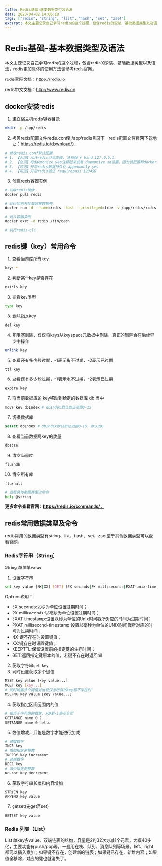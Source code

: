 ```yaml
---
title: Redis基础-基本数据类型及语法
date: 2023-04-02 14:06:18
tags: ["redis", "string", "list", "hash", "set", "zset"]
excerpt: 本文主要记录自己学习redis的这个过程，包含redis的安装、基础数据类型以及语法，redis更加具体的使用方法请参考redis官网。
---
```


# Redis基础-基本数据类型及语法
本文主要记录自己学习redis的这个过程，包含redis的安装、基础数据类型以及语法，redis更加具体的使用方法请参考redis官网。

redis官网文档：https://redis.io

redis中文文档：http://www.redis.cn

## docker安装redis
1. 建立宿主机redis容器目录
```bash
mkdir -p /app/redis
```
2. 拷贝redis配置文件redis.conf到/app/redis目录下（redis配置文件官网下载地址：https://redis.io/download/）
```bash
# 修改redis.conf默认配置
# 1. 【必须】允许redis外地连接, 注释掉 # bind 127.0.0.1
# 2. 【必须】将daemonize yes注释起来或者 daemonize no设置，因为该配置和docker run中-d参数冲突，会导致容器一直启动失败
# 3. 【可选】开启redis数据持久化 appendonly yes 
# 4. 【可选】开启redis验证 requirepass 123456
```
3. 创建redis容器实例
```bash
# 拉取redis镜像
docker pull redis

# 运行实例并挂载容器数据卷
docker run -d --name=redis -host --privileged=true -v /app/redis/redis.conf:/etc/redis/redis.conf -v /app/redis/data:/data redis redis-server /etc/redis/redis.conf

# 进入容器实例
docker exec -d redis /bin/bash

# 执行redis-cli
```
## redis键（key）常用命令
1. 查看当前库所有key
```bash
keys *
```
2. 判断某个key是否存在
```bash
exists key
```
3. 查看key类型
```bash
type key
```
3. 删除指定key
```bash
del key
```
4. 非阻塞删除，仅仅将keys从keyspace元数据中删除，真正的删除会在后续异步中操作
```bash
unlink key
```
5. 查看还有多少秒过期，-1表示永不过期，-2表示已过期
```bash
ttl key
```
6. 查看还有多少秒过期，-1表示永不过期，-2表示已过期
```bash
expire key
```

7. 将当前数据库的 key移动到给定的数据库 db 当中
```bash
move key dbIndex # dbIndex默认取证范围0-15
```
7. 切换数据库
```bash
select dbIndex # dbIndex默认取证范围0-15，默认为0
```
8. 查看当前数据局key的数量
```bash
dbsize
```
9. 清空当前库
```bash
flushdb
```
10. 清空所有库
```bash
flushall
```
```bash
# 查看具体数据类型的命令
help @string 
```
**更多命令查看官网：https://redis.io/commands/，**


## redis常用数据类型及命令
redis常用的数据类型有string、list、hash、set、zset至于其他数据类型可以查看官网。
### Redis字符串（String）
String 单值单value
1. 设置字符串
```bash
set key value [NX|XX] [GET] [EX seconds|PX milliseconds|EXAT unix-time-seconds|PXAT unix-time-milliseconds|KEEPTTL]
```
Options说明：
- EX seconds:以秒为单位设置过期时间；
- PX milliseconds:以毫秒为单位设置过期时间；
- EXAT timestamp:设置以秒为单位的Unix时间戳所对应的时间为过期时间；
- PXAT millisecond-timestamp:设置以毫秒为单位的UNIX时间戳所对应的时间为过期时间；
- NX:键不存在时设置键值；
- XX:键存在时设置键值；
- KEEPTTL:保留设置前的指定键的生存时间；
- GET:返回指定键原本的值，若键不存在时返回nil

2. 获取字符串`get key`
3. 同时设置获取多个键值
```bash
MSET key value [key value...]
MGET key [key...]
# 同时设置多个键值对当且仅当所有的key都不存在时
MSETNX key value [key value...]
```
4. 获取指定区间范围内的值
```bash
# 相当于字符串的截取，从0到-1表示全部
GETRANGE name 0 2
SETRANGE name 0 hello
```
5. 数值增减，只能是数字才能进行加减
```bash
# 递增数字
INCR key
# 增加指定的整数
INCRBY key increment
# 递减数字
DECR key
# 减少指定的整数
DECRBY key decrement
```
6. 获取字符串长度和内容增加
```bash
STRLEN key
APPEND key value
```
7. getset(先get再set)
```bash
GETSET key value
```

### Redis 列表（List）
List 单key多value，双端链表的结构，容量是2的32次方减1个元素，大概40多亿，主要功能有push/pop等，一般用在栈、队列、消息队列等场景。left、right都可以插入添加；如果键不存在，创建新的链表；如果键已存在，新增内容；如果值全移除，对应的键也就消失了。















































